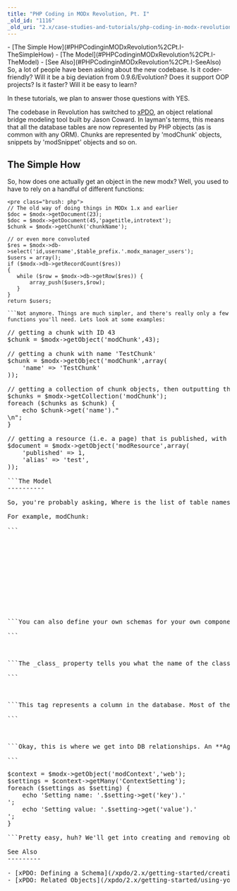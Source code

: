 ```yaml
---
title: "PHP Coding in MODx Revolution, Pt. I"
_old_id: "1116"
_old_uri: "2.x/case-studies-and-tutorials/php-coding-in-modx-revolution,-pt.-i"
---
```


<div>- [The Simple How](#PHPCodinginMODxRevolution%2CPt.I-TheSimpleHow)
- [The Model](#PHPCodinginMODxRevolution%2CPt.I-TheModel)
- [See Also](#PHPCodinginMODxRevolution%2CPt.I-SeeAlso)

</div>So, a lot of people have been asking about the new codebase. Is it coder-friendly? Will it be a big deviation from 0.9.6/Evolution? Does it support OOP projects? Is it faster? Will it be easy to learn?

In these tutorials, we plan to answer those questions with YES.

The codebase in Revolution has switched to [xPDO](http://www.xpdo.org/ "xPDO Homepage"), an object relational bridge modeling tool built by Jason Coward. In layman's terms, this means that all the database tables are now represented by PHP objects (as is common with any ORM). Chunks are represented by 'modChunk' objects, snippets by 'modSnippet' objects and so on.

The Simple How 
---------------

So, how does one actually get an object in the new modx? Well, you used to have to rely on a handful of different functions:

```
<pre class="brush: php">
// The old way of doing things in MODx 1.x and earlier
$doc = $modx->getDocument(23);
$doc = $modx->getDocument(45,'pagetitle,introtext');
$chunk = $modx->getChunk('chunkName');

// or even more convoluted
$res = $modx->db->select('id,username',$table_prefix.'.modx_manager_users');
$users = array();
if ($modx->db->getRecordCount($res))
{
   while ($row = $modx->db->getRow($res)) {
       array_push($users,$row);
   }
}
return $users;

```Not anymore. Things are much simpler, and there's really only a few functions you'll need. Lets look at some examples:

```
<pre class="brush: php">
// getting a chunk with ID 43
$chunk = $modx->getObject('modChunk',43);

// getting a chunk with name 'TestChunk'
$chunk = $modx->getObject('modChunk',array(
    'name' => 'TestChunk'
));

// getting a collection of chunk objects, then outputting their names
$chunks = $modx->getCollection('modChunk');
foreach ($chunks as $chunk) {
    echo $chunk->get('name')."<br />\n";
}

// getting a resource (i.e. a page) that is published, with a alias of 'test'
$document = $modx->getObject('modResource',array(
    'published' => 1,
    'alias' => 'test',
));

```The Model 
----------

So, you're probably asking, Where is the list of table names to object names map? It can be found in "core/model/schema/modx.mysql.schema.xml". (You'll note the 'mysql' - yes, this means that MODx will in the near future support other databases) From there you can view an XML representation of all the MODx DB tables.

For example, modChunk:

```
<pre class="brush: php">
<object class="modChunk" table="site_htmlsnippets" extends="modElement">
    <field key="name" dbtype="varchar" precision="50" phptype="string" null="false" default="" index="unique" />
    <field key="description" dbtype="varchar" precision="255" phptype="string" null="false" default="Chunk" />
    <field key="editor_type" dbtype="int" precision="11" phptype="integer" null="false" default="0" />
    <field key="category" dbtype="int" precision="11" phptype="integer" null="false" default="0" />
    <field key="cache_type" dbtype="tinyint" precision="1" phptype="integer" null="false" default="0" />
    <field key="snippet" dbtype="mediumtext" phptype="string" />
    <field key="locked" dbtype="tinyint" precision="1" attributes="unsigned" phptype="boolean" null="false" default="0" />
    <aggregate alias="Category" class="modCategory" key="id" local="category" foreign="id" cardinality="one" owner="foreign" />
</object>

```You can also define your own schemas for your own components and add them as packages - more on that in a future article. Lets go into the schema:

```
<pre class="brush: php">
<object class="modChunk" table="site_htmlsnippets" extends="modElement">

```The _class_ property tells you what the name of the class will be. The _table_ property shows the actual MySQL table, and _extends_ shows what object it extends. modElement is a base class for all Elements in MODx - snippets, modules, chunks, templates, etc.

```
<pre class="brush: php">
<field key="name" dbtype="varchar" precision="50" phptype="string" null="false" default="" index="unique" />

```This tag represents a column in the database. Most of these attributes are pretty straightforward.

```
<pre class="brush: php">
<aggregate alias="modCategory" class="modCategory" key="id" local="category" foreign="id" cardinality="one" owner="foreign" />

```Okay, this is where we get into DB relationships. An **Aggregate** relationship is a relationship where, in laymans terms, if you were to delete this chunk, it wouldn't delete the Category that it's related to. If it were a **Composite** relationship, it would. There is "dependence" in the Composite relationship that is related to the other object. For an example, let's get all the modContextSettings for a modContext:

```
<pre class="brush: php">
$context = $modx->getObject('modContext','web');
$settings = $context->getMany('ContextSetting');
foreach ($settings as $setting) {
    echo 'Setting name: '.$setting->get('key').' <br />';
    echo 'Setting value: '.$setting->get('value').' <br />';
}

```Pretty easy, huh? We'll get into creating and removing objects, as well as more complex queries, such as inner joins, limits, sorting and others, in the <span class="error">\[next article\]</span>.

See Also 
---------

- [xPDO: Defining a Schema](/xpdo/2.x/getting-started/creating-a-model-with-xpdo/defining-a-schema "Defining a Schema")
- [xPDO: Related Objects](/xpdo/2.x/getting-started/using-your-xpdo-model/working-with-related-objects "Working with Related Objects")
